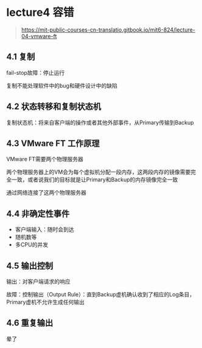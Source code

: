 # lecture4 容错

> https://mit-public-courses-cn-translatio.gitbook.io/mit6-824/lecture-04-vmware-ft

## 4.1 复制

fail-stop故障：停止运行

复制不能处理软件中的bug和硬件设计中的缺陷

## 4.2 状态转移和复制状态机

复制状态机：将来自客户端的操作或者其他外部事件，从Primary传输到Backup

## 4.3 VMware FT 工作原理

VMware FT需要两个物理服务器

两个物理服务器上的VM会为每个虚拟机分配一段内存，这两段内存的镜像需要完全一致，或者说我们的目标就是让Primary和Backup的内存镜像完全一致

通过网络连接了这两个物理服务器

## 4.4 非确定性事件

- 客户端输入：随时会到达
- 随机数等
- 多CPU的并发

## 4.5 输出控制

输出：对客户端请求的响应

故障：控制输出（Output Rule）：直到Backup虚机确认收到了相应的Log条目，Primary虚机不允许生成任何输出

## 4.6 重复输出

晕了